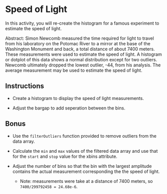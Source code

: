 # Speed of Light

In this activity, you will re-create the histogram for a famous experiment to estimate the speed of light.

Abstract: Simon Newcomb measured the time required for light to travel from his laboratory on the Potomac River to a mirror at the base of the Washington Monument and back, a total distance of about 7400 meters. These measurements were used to estimate the speed of light.
A histogram or dotplot of this data shows a normal distribution except for two outliers. Newcomb ultimately dropped the lowest outlier, -44, from his analysis. The average measurement may be used to estimate the speed of light.

## Instructions

* Create a histogram to display the speed of light measurements.

* Adjust the bargap to add seperation between the bins.

## Bonus

* Use the `filterOutliers` function provided to remove outliers from the data array.

* Calculate the `min` and `max` values of the filtered data array and use that for the `start` and `stop` value for the xbins attribute.

* Adjust the number of bins so that the bin with the largest amplitude contains the actual measurement corresponding the the speed of light.

  * Note: measurements were take at a distance of 7400 meters, so `7400/299792458 = 24.68e-6`.
